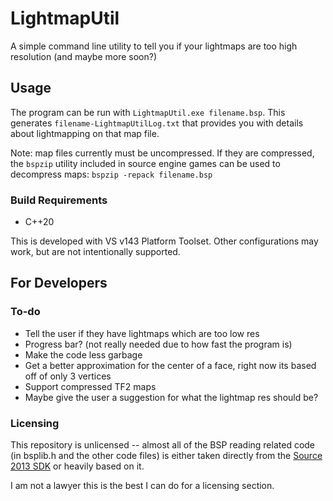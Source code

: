 # LightmapUtil

A simple command line utility to tell you if your lightmaps are too high resolution (and maybe more soon?)

## Usage

The program can be run with `LightmapUtil.exe filename.bsp`. This generates `filename-LightmapUtilLog.txt` that provides you with details about lightmapping on that map file.

Note: map files currently must be uncompressed. If they are compressed, the `bspzip` utility included in source engine games can be used to decompress maps: `bspzip -repack filename.bsp`

### Build Requirements

* C++20

This is developed with VS v143 Platform Toolset. Other configurations may work, but are not intentionally supported.

## For Developers

### To-do
 
- Tell the user if they have lightmaps which are too low res
- Progress bar? (not really needed due to how fast the program is)
- Make the code less garbage
- Get a better approximation for the center of a face, right now its based off of only 3 vertices
- Support compressed TF2 maps
- Maybe give the user a suggestion for what the lightmap res should be?
 
### Licensing
 
This repository is unlicensed -- almost all of the BSP reading related code (in bsplib.h and the other code files) is either taken directly from the [Source 2013 SDK](https://github.com/ValveSoftware/source-sdk-2013/) or heavily based on it.
 
I am not a lawyer this is the best I can do for a licensing section.
